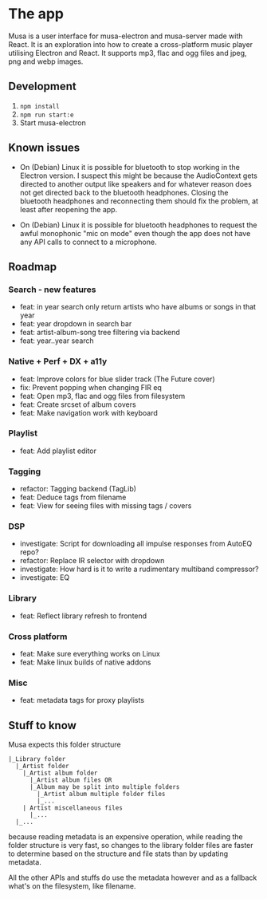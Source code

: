 # The app

Musa is a user interface for musa-electron and musa-server made with React.
It is an exploration into how to create a cross-platform music player
utilising Electron and React. It supports mp3, flac and ogg files and
jpeg, png and webp images.

## Development

1. `npm install`
2. `npm run start:e`
3. Start musa-electron

## Known issues

- On (Debian) Linux it is possible for bluetooth to stop working in the Electron version. I suspect this might be because the AudioContext gets directed to another output like speakers and for whatever reason does not get directed back to the bluetooth headphones. Closing the bluetooth headphones and reconnecting them should fix the problem, at least after reopening the app.

- On (Debian) Linux it is possible for bluetooth headphones to request the awful monophonic "mic on mode" even though the app does not have any API calls to connect to a microphone.

## Roadmap

### Search - new features

- feat: in year search only return artists who have albums or songs in that year
- feat: year dropdown in search bar
- feat: artist-album-song tree filtering via backend
- feat: year..year search

### Native + Perf + DX + a11y

- feat: Improve colors for blue slider track (The Future cover)
- fix: Prevent popping when changing FIR eq
- feat: Open mp3, flac and ogg files from filesystem
- feat: Create srcset of album covers
- feat: Make navigation work with keyboard

### Playlist

- feat: Add playlist editor

### Tagging

- refactor: Tagging backend (TagLib)
- feat: Deduce tags from filename
- feat: View for seeing files with missing tags / covers

### DSP

- investigate: Script for downloading all impulse responses from AutoEQ repo?
- refactor: Replace IR selector with dropdown
- investigate: How hard is it to write a rudimentary multiband compressor?
- investigate: EQ

### Library

- feat: Reflect library refresh to frontend

### Cross platform

- feat: Make sure everything works on Linux
- feat: Make linux builds of native addons

### Misc

- feat: metadata tags for proxy playlists

## Stuff to know

Musa expects this folder structure

```
|_Library folder
  |_Artist folder
    |_Artist album folder
      |_Artist album files OR
      |_Album may be split into multiple folders
        |_Artist album multiple folder files
        |_...
    | Artist miscellaneous files
      |_...
  |_...
```

because reading metadata is an expensive operation, while
reading the folder structure is very fast, so changes to the library folder files
are faster to determine based on the structure and file stats than by updating metadata.

All the other APIs and stuffs do use the metadata however and as a fallback
what's on the filesystem, like filename.
